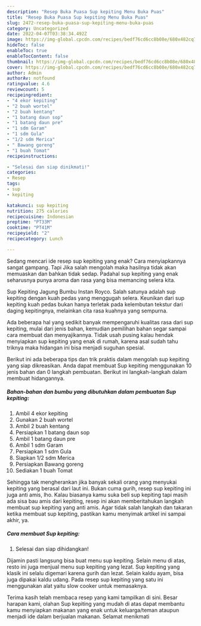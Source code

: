 ```yaml
---
description: "Resep Buka Puasa Sup kepiting Menu Buka Puas"
title: "Resep Buka Puasa Sup kepiting Menu Buka Puas"
slug: 2472-resep-buka-puasa-sup-kepiting-menu-buka-puas
category: Uncategorized
date: 2022-04-07T03:38:34.492Z
image: https://img-global.cpcdn.com/recipes/bedf76cd6cc8b08e/680x482cq70/sup-kepiting-foto-resep-utama.jpg
hideToc: false
enableToc: true
enableTocContent: false
thumbnail: https://img-global.cpcdn.com/recipes/bedf76cd6cc8b08e/680x482cq70/sup-kepiting-foto-resep-utama.jpg
cover: https://img-global.cpcdn.com/recipes/bedf76cd6cc8b08e/680x482cq70/sup-kepiting-foto-resep-utama.jpg
author: Admin
authorAv: notfound
ratingvalue: 4.6
reviewcount: 5
recipeingredient:
- "4 ekor kepiting"
- "2 buah wortel"
- "2 buah kentang"
- "1 batang daun sop"
- "1 batang daun pre"
- "1 sdm Garam"
- "1 sdm Gula"
- "1/2 sdm Merica"
- " Bawang goreng"
- "1 buah Tomat"
recipeinstructions:

- "Selesai dan siap dinikmati!"
categories:
- Resep
tags:
- sup
- kepiting

katakunci: sup kepiting 
nutrition: 275 calories
recipecuisine: Indonesian
preptime: "PT33M"
cooktime: "PT41M"
recipeyield: "2"
recipecategory: Lunch

---
```



Sedang mencari ide resep sup kepiting yang enak? Cara menyiapkannya sangat gampang. Tapi Jika salah mengolah maka hasilnya tidak akan memuaskan dan bahkan tidak sedap. Padahal sup kepiting yang enak seharusnya punya aroma dan rasa yang bisa memancing selera kita.


Sup Kepiting Jagung Bumbu Instan Royco. Salah satunya adalah sup kepiting dengan kuah pedas yang menggugah selera. Keunikan dari sup kepiting kuah pedas bukan hanya terletak pada kelembutan tekstur dari daging kepitingnya, melainkan cita rasa kuahnya yang sempurna.

Ada beberapa hal yang sedikit banyak mempengaruhi kualitas rasa dari sup kepiting, mulai dari jenis bahan, kemudian pemilihan bahan segar sampai cara membuat dan menyajikannya. Tidak usah pusing kalau hendak menyiapkan sup kepiting yang enak di rumah, karena asal sudah tahu triknya maka hidangan ini bisa menjadi suguhan spesial.


Berikut ini ada beberapa tips dan trik praktis dalam mengolah sup kepiting yang siap dikreasikan. Anda dapat membuat Sup kepiting menggunakan 10 jenis bahan dan 0 langkah pembuatan. Berikut ini langkah-langkah dalam membuat hidangannya.

<!--inarticleads1-->

##### Bahan-bahan dan bumbu yang dibutuhkan dalam pembuatan Sup kepiting:

1. Ambil 4 ekor kepiting
1. Gunakan 2 buah wortel
1. Ambil 2 buah kentang
1. Persiapkan 1 batang daun sop
1. Ambil 1 batang daun pre
1. Ambil 1 sdm Garam
1. Persiapkan 1 sdm Gula
1. Siapkan 1/2 sdm Merica
1. Persiapkan  Bawang goreng
1. Sediakan 1 buah Tomat


Sehingga tak mengherankan jika banyak sekali orang yang menyukai kepiting yang berasal dari laut ini. Bukan cuma gurih, resep sup kepiting ini juga anti amis, lho. Kalau biasanya kamu suka beli sup kepiting tapi masih ada sisa bau amis dari kepiting, resep ini akan memberitahukan langkah membuat sup kepiting yang anti amis. Agar tidak salah langkah dan takaran ketika membuat sup kepiting, pastikan kamu menyimak artikel ini sampai akhir, ya. 

<!--inarticleads2-->

##### Cara membuat Sup kepiting:


1. Selesai dan siap dihidangkan!

Dijamin pasti langsung bisa buat menu sup kepiting. Selain menu di atas, resto ini juga menjual menu sup kepiting yang lezat. Sup kepiting yang klasik ini selalu digemari karena gurih dan lezat. Selain kaldu ayam, bisa juga dipakai kaldu udang. Pada resep sup kepiting yang satu ini menggunakan alat yaitu slow cooker untuk memasaknya. 

Terima kasih telah membaca resep yang kami tampilkan di sini. Besar harapan kami, olahan Sup kepiting yang mudah di atas dapat membantu kamu menyiapkan makanan yang enak untuk keluarga/teman ataupun menjadi ide dalam berjualan makanan. Selamat menikmati
